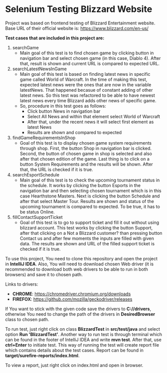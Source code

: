 # Selenium Testing Blizzard Website
Project was based on frontend testing of Blizzard Entertainment website.
Base URL of their official website is: <https://www.blizzard.com/en-us/>

**Test cases that are included in this project are:**
1. searchGame
   - Main goal of this test is to find chosen game by clicking button in
   navigation bar and select chosen game (in this case, Diablo 4). After that,
   result is shown and current URL is compared to expected URL. 
2. searchLatestNewsInGame
   - Main goal of this test is based on finding latest news in specific
   game called World of Warcraft. In the time of making this test, expected 
   latest news were the ones that are now in the variable latestNews. That
   happened becasue of constant adding of other latest news. So this test was
   refactored to be able to have newest latest news every time Blizzard adds other
   news of specific game.
   - So, procedure in this test goes as follows:
     - Click button News in navigation bar
     - Select All News and within that element select World of Warcraft
     - After that, under the recent news it will select first element as latest News
     - Results are shown and compared to expected
3. findGameRequirementsInShop
   - Goal of this test is to display chosen game system requirements through shop. First,
   the button Shop in navigation bar is clicked. Second, the button of chosen game
   in shop is selected and also after that chosen edition of the game. Last thing
   is to click on a button System Requirements and the results will be shown. After that,
   the URL is checked if it is true.
4. searchEsportSchedule
   - Main goal of this test is to check the upcoming tournament status in the schedule.
   It works by clicking the button Esports in the navigation bar and then selecting chosen
   tournament which is in this case Hearthstone Masters. Next is clicking the button Schedule
   and after that select Master Tour. Results are shown and status of the upcoming tournament
   is compared to expected. To be true, it has to be status Online.
5. fillContactSupportTicket
   - Goal of this test is to go to support ticket and fill it out without using blizzard account.
   This test works by clicking the button Support, after that clicking on a Not a Blizzard customer?
   than pressing button Contact us and after few moments the inputs are filled with given data. The
   results are shown and URL of the filled support ticket is checked if it is true.

To use this project, You need to clone this repository and open the project in **IntelliJ IDEA**.
Also, You will need to download chosen Web driver (it is recommended to download both web drivers
to be able to run in both browsers) and save it to chosen path.

Links to drivers:
- **CHROME**: <https://chromedriver.chromium.org/downloads>
- **FIREFOX**: <https://github.com/mozilla/geckodriver/releases>

If You want to stick with the given code save the drivers to **C://drivers**, 
otherwise You need to change the path of the drivers in **DesiredBrowser** class to chosen path.

To run test, just right click on class **BlizzardTest** in **src/test/java** and select option **Run 'BlizzardTest'**.
Another way to run test is through terminal which can be found in the footer of IntelliJ IDEA and write **mvn test**.
After that, use **ctrl+Enter** to initiate test. This way of running the test will create report file
which contains details about the test cases. Report can be found in **target/surefire-reports/index.html**.

To view a report, just right click on index.html and open in browser.


